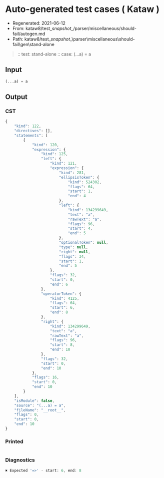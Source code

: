 # Auto-generated test cases ( Kataw )
- Regenerated: 2021-06-12
- From: kataw8/test\__snapshot__/parser/miscellaneous/should-fail/autogen.md
- Path: kataw8/test\__snapshot__\parser\miscellaneous\should-fail\gen\stand-alone
> :: test: stand-alone
> :: case: (...a) = a
## Input

`````js
(...a) = a
`````
## Output

### CST

```javascript
{
    "kind": 122,
    "directives": [],
    "statements": [
        {
            "kind": 120,
            "expression": {
                "kind": 125,
                "left": {
                    "kind": 121,
                    "expression": {
                        "kind": 281,
                        "ellipsisToken": {
                            "kind": 524302,
                            "flags": 64,
                            "start": 1,
                            "end": 4
                        },
                        "left": {
                            "kind": 134299649,
                            "text": "a",
                            "rawText": "a",
                            "flags": 96,
                            "start": 4,
                            "end": 5
                        },
                        "optionalToken": null,
                        "type": null,
                        "right": null,
                        "flags": 34,
                        "start": 1,
                        "end": 5
                    },
                    "flags": 32,
                    "start": 0,
                    "end": 6
                },
                "operatorToken": {
                    "kind": 4125,
                    "flags": 64,
                    "start": 6,
                    "end": 8
                },
                "right": {
                    "kind": 134299649,
                    "text": "a",
                    "rawText": "a",
                    "flags": 96,
                    "start": 8,
                    "end": 10
                },
                "flags": 32,
                "start": 0,
                "end": 10
            },
            "flags": 16,
            "start": 0,
            "end": 10
        }
    ],
    "isModule": false,
    "source": "(...a) = a",
    "fileName": "__root__",
    "flags": 0,
    "start": 0,
    "end": 10
}
```

### Printed

```javascript

```

### Diagnostics

```javascript
✖ Expected '=>' - start: 6, end: 8

```

